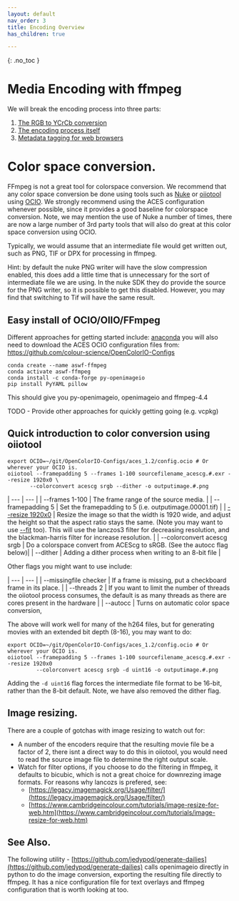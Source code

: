 ```yaml
---
layout: default
nav_order: 3
title: Encoding Overview
has_children: true

---
```


{: .no_toc }


# Media Encoding with ffmpeg  <a name="encodestart"></a>

We will break the encoding process into three parts:
1. [The RGB to YCrCb conversion](#Color-space-conversion)
2. [The encoding process itself](Encoding.html)
3. [Metadata tagging for web browsers](WebColorPreservation.html)

# Color space conversion.  <a name="Color-space-conversion"></a>

FFmpeg is not a great tool for colorspace conversion. We recommend that any color space conversion be done using tools such as [Nuke](https://www.foundry.com/products/nuke-family/nuke) or [oiiotool](https://openimageio.readthedocs.io/en/latest/oiiotool.html) using [OCIO](https://opencolorio.org/). We strongly recommend using the ACES configuration whenever possible, since it provides a good baseline for colorspace conversion. Note, we may mention the use of Nuke a number of times, there are now a large number of 3rd party tools that will also do great at this color space conversion using OCIO.

Typically, we would assume that an intermediate file would get written out, such as PNG, TIF or DPX for processing in ffmpeg.

Hint: by default the nuke PNG writer will have the slow compression enabled, this does add a little time that is unnecessary for the sort of intermediate file we are using. In the nuke SDK they do provide the source for the PNG writer, so it is possible to get this disabled. However, you may find that switching to Tif will have the same result.

## Easy install of OCIO/OIIO/FFmpeg

Different approaches for getting started include: [anaconda](https://www.anaconda.com/) you will also need to download the ACES OCIO configuration files from: https://github.com/colour-science/OpenColorIO-Configs
```
conda create --name aswf-ffmpeg
conda activate aswf-ffmpeg
conda install -c conda-forge py-openimageio
pip install PyYAML pillow
```
This should give you py-openimageio, openimageio and ffmpeg-4.4

TODO - Provide other approaches for quickly getting going (e.g. vcpkg)

## Quick introduction to color conversion using oiiotool

```
export OCIO=~/git/OpenColorIO-Configs/aces_1.2/config.ocio # Or wherever your OCIO is.
oiiotool --framepadding 5 --frames 1-100 sourcefilename_acescg.#.exr --resize 1920x0 \
       --colorconvert acescg srgb --dither -o outputimage.#.png
```

| --- | --- |
| --frames 1-100 | The frame range of the source media. |
| --framepadding 5 | Set the framepadding to 5 (i.e. outputimage.00001.tif) |
| [--resize 1920x0](https://openimageio.readthedocs.io/en/master/oiiotool.html?highlight=resize%20filter#cmdoption-resize) | Resize the image so that the width is 1920 wide, and adjust the height so that the aspect ratio stays the same. (Note you may want to use [--fit](https://openimageio.readthedocs.io/en/master/oiiotool.html?highlight=resize%20filter#cmdoption-fit) too). This will use the lanczos3 filter for decreasing resolution, and the blackman-harris filter for increase resolution. |
| --colorconvert acescg srgb | Do a colorspace convert from ACEScg to sRGB. (See the autocc flag below)|
| --dither |  Adding a dither process when writing to an 8-bit file |


Other flags you might want to use include:

| --- | --- |
| --missingfile checker | If a frame is missing, put a checkboard frame in its place. |
| --threads 2 | If you want to limit the number of threads the oiiotool process consumes, the default is as many threads as there are cores present in the hardware |
| --autocc | Turns on automatic color space conversion,

The above will work well for many of the h264 files, but for generating movies with an extended bit depth (8-16), you may want to do:
```
export OCIO=~/git/OpenColorIO-Configs/aces_1.2/config.ocio # Or wherever your OCIO is.
oiiotool --framepadding 5 --frames 1-100 sourcefilename_acescg.#.exr --resize 1920x0
         --colorconvert acescg srgb -d uint16 -o outputimage.#.png
```

Adding the `-d uint16` flag forces the intermediate file format to be 16-bit, rather than the 8-bit default. Note, we have also removed the dither flag.

## Image resizing.

There are a couple of gotchas with image resizing to watch out for:
   * A number of the encoders require that the resulting movie file be a factor of 2, there isnt a direct way to do this in oiiotool, you would need to read the source image file to determine the right output scale.
   * Watch for filter options, if you choose to do the filtering in ffmpeg, it defaults to bicubic, which is not a great choice for downrezing image formats. For reasons why lancozs is prefered, see:
      * [https://legacy.imagemagick.org/Usage/filter/](https://legacy.imagemagick.org/Usage/filter/)
      * [https://www.cambridgeincolour.com/tutorials/image-resize-for-web.htm](https://www.cambridgeincolour.com/tutorials/image-resize-for-web.htm)


## See Also.
The following utility - [https://github.com/jedypod/generate-dailies](https://github.com/jedypod/generate-dailies) calls openimageio directly in python to do the image conversion, exporting the resulting file directly to ffmpeg. It has a nice configuration file for text overlays and ffmpeg configuration that is worth looking at too.
